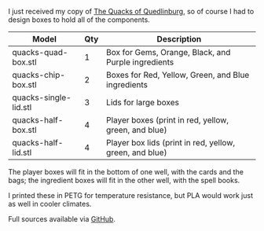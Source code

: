 I just received my copy of [The Quacks of Quedlinburg](https://boardgamegeek.com/boardgame/244521/quacks-quedlinburg), so of course I had to design boxes to hold all of the components.

| Model | Qty | Description |
| ----- | --- | ----------- |
| quacks-quad-box.stl | 1 | Box for Gems, Orange, Black, and Purple ingredients |
| quacks-chip-box.stl | 2 | Boxes for Red, Yellow, Green, and Blue ingredients |
| quacks-single-lid.stl | 3 | Lids for large boxes |
| quacks-half-box.stl | 4 | Player boxes (print in red, yellow, green, and blue) |
| quacks-half-lid.stl | 4 | Player box lids (print in red, yellow, green, and blue) |

The player boxes will fit in the bottom of one well, with the cards and the bags; the ingredient boxes will fit in the other well, with the spell books.

I printed these in PETG for temperature resistance, but PLA would work just as well in cooler climates.

Full sources available via [GitHub](https://github.com/wcraigtrader/game-parts/tree/master/quacks).
